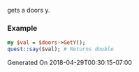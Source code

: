 gets a doors y.
### Example

```perl
my $val = $doors->GetY();
quest::say($val); # Returns double
```


Generated On 2018-04-29T00:30:15-07:00